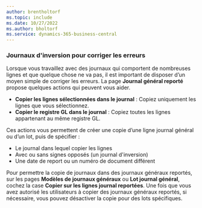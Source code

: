 ```yaml
---
author: brentholtorf
ms.topic: include
ms.date: 10/27/2022
ms.author: bholtorf
ms.service: dynamics-365-business-central
---
```


### <a name="reversing-journals-to-correct-mistakes"></a>Journaux d'inversion pour corriger les erreurs

Lorsque vous travaillez avec des journaux qui comportent de nombreuses lignes et que quelque chose ne va pas, il est important de disposer d’un moyen simple de corriger les erreurs. La page **Journal général reporté** propose quelques actions qui peuvent vous aider.

* **Copier les lignes sélectionnées dans le journal** : Copiez uniquement les lignes que vous sélectionnez.
* **Copier le registre GL dans le journal** : Copiez toutes les lignes appartenant au même registre GL.

Ces actions vous permettent de créer une copie d’une ligne journal général ou d’un lot, puis de spécifier :

* Le journal dans lequel copier les lignes
* Avec ou sans signes opposés (un journal d'inversion)
* Une date de report ou un numéro de document différent

Pour permettre la copie de journaux dans des journaux généraux reportés, sur les pages **Modèles de journaux généraux** ou **Lot journal général**, cochez la case **Copier sur les lignes journal reportées**. Une fois que vous avez autorisé les utilisateurs à copier des journaux généraux reportés, si nécessaire, vous pouvez désactiver la copie pour des lots spécifiques.
